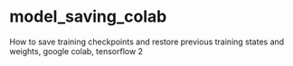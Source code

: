 # model_saving_colab
How to save training checkpoints and restore previous training states and weights, google colab, tensorflow 2
